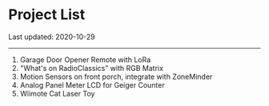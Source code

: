 # Project List

Last updated: 2020-10-29

---

1. Garage Door Opener Remote with LoRa
2. "What's on RadioClassics" with RGB Matrix
3. Motion Sensors on front porch, integrate with ZoneMinder
4. Analog Panel Meter LCD for Geiger Counter
5. Wiimote Cat Laser Toy
